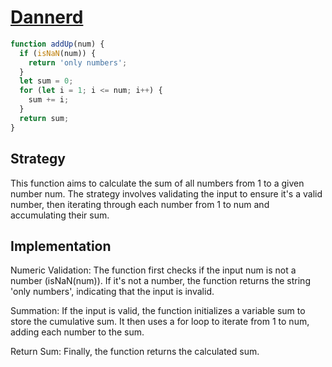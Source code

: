 # [Dannerd](https://www.codewars.com/users/Dannerd)

```js
function addUp(num) {
  if (isNaN(num)) {
    return 'only numbers';
  }
  let sum = 0;
  for (let i = 1; i <= num; i++) {
    sum += i;
  }
  return sum;
}
```

## Strategy

This function aims to calculate the sum of all numbers from 1 to a given number
num. The strategy involves validating the input to ensure it's a valid number,
then iterating through each number from 1 to num and accumulating their sum.

## Implementation

Numeric Validation: The function first checks if the input num is not a number
(isNaN(num)). If it's not a number, the function returns the string 'only
numbers', indicating that the input is invalid.

Summation: If the input is valid, the function initializes a variable sum to
store the cumulative sum. It then uses a for loop to iterate from 1 to num,
adding each number to the sum.

Return Sum: Finally, the function returns the calculated sum.
